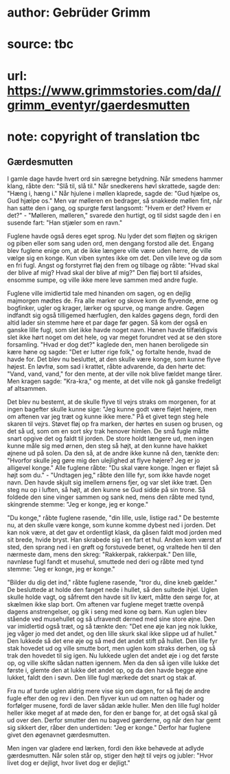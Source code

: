 # author: Gebrüder Grimm
# source: tbc
# url: https://www.grimmstories.com/da//grimm_eventyr/gaerdesmutten
# note: copyright of translation tbc

## Gærdesmutten 

I gamle dage havde hvert ord sin særegne betydning. Når smedens hammer
klang, råbte den: "Slå til, slå til." Når snedkerens høvl skrattede,
sagde den: "Hæng i, hæng i." Når hjulene i møllen klaprede, sagde de:
"Gud hjælpe os, Gud hjælpe os." Men var mølleren en bedrager, så
snakkede møllen fint, når han satte den i gang, og spurgte først
langsomt: "Hvem er det? Hvem er det?" - "Mølleren, mølleren,"
svarede den hurtigt, og til sidst sagde den i en susende fart: "Han
stjæler som en ravn."

Fuglene havde også deres eget sprog. Nu lyder det som fløjten og skrigen
og piben eller som sang uden ord, men dengang forstod alle det. Engang
blev fuglene enige om, at de ikke længere ville være uden herre, de
ville vælge sig en konge. Kun viben syntes ikke om det. Den ville leve
og dø som en fri fugl. Angst og forstyrret fløj den frem og tilbage og
råbte: "Hvad skal der blive af mig? Hvad skal der blive af mig?" Den
fløj bort til afsides, ensomme sumpe, og ville ikke mere leve sammen med
andre fugle.

Fuglene ville imidlertid tale med hinanden om sagen, og en dejlig
majmorgen mødtes de. Fra alle marker og skove kom de flyvende, ørne og
bogfinker, ugler og krager, lærker og spurve, og mange andre. Gøgen
indfandt sig også tilligemed hærfuglen, den kaldes gøgens degn, fordi
den altid lader sin stemme høre et par dage før gøgen. Så kom der også
en ganske lille fugl, som slet ikke havde noget navn. Hønen havde
tilfældigvis slet ikke hørt noget om det hele, og var meget forundret
ved at se den store forsamling. "Hvad er dog det?" kaglede den, men
hanen beroligede sin kære høne og sagde: "Det er lutter rige folk," og
fortalte hende, hvad de havde for. Det blev nu besluttet, at den skulle
være konge, som kunne flyve højest. En løvfrø, som sad i krattet, råbte
advarende, da den hørte det: "Vand, vand, vand," for den mente, at der
ville nok blive fældet mange tårer. Men kragen sagde: "Kra-kra," og
mente, at det ville nok gå ganske fredeligt af altsammen.

Det blev nu bestemt, at de skulle flyve til vejrs straks om morgenen,
for at ingen bagefter skulle kunne sige: "Jeg kunne godt være fløjet
højere, men om aftenen var jeg træt og kunne ikke mere." På et givet
tegn steg hele skaren til vejrs. Støvet fløj op fra marken, der hørtes
en susen og brusen, og det så ud, som om en sort sky trak henover
himlen. De små fugle måtte snart opgive det og faldt til jorden. De
store holdt længere ud, men ingen kunne måle sig med ørnen, den steg så
højt, at den kunne have hakket øjnene ud på solen. Da den så, at de
andre ikke kunne nå den, tænkte den: "Hvorfor skulle jeg gøre mig den
ulejlighed at flyve højere? Jeg er jo alligevel konge." Alle fuglene
råbte: "Du skal være konge. Ingen er fløjet så højt som du." -
"Undtagen jeg," råbte den lille fyr, som ikke havde noget navn. Den
havde skjult sig imellem ørnens fjer, og var slet ikke træt. Den steg nu
op i luften, så højt, at den kunne se Gud sidde på sin trone. Så foldede
den sine vinger sammen og sank ned, mens den råbte med tynd, skingrende
stemme: "Jeg er konge, jeg er konge."

"Du konge," råbte fuglene rasende, "din lille, usle, listige rad."
De bestemte nu, at den skulle være konge, som kunne komme dybest ned i
jorden. Det kan nok være, at det gav et ordentligt klask, da gåsen faldt
mod jorden med sit brede, hvide bryst. Han skrabede sig i en fart et
hul. Anden kom værst af sted, den sprang ned i en grøft og forstuvede
benet, og vraltede hen til den nærmeste dam, mens den skreg:
"Rakkerpak, rakkerpak." Den lille, navnløse fugl fandt et musehul,
smuttede ned deri og råbte med tynd stemme: "Jeg er konge, jeg er
konge."

"Bilder du dig det ind," råbte fuglene rasende, "tror du, dine kneb
gælder." De besluttede at holde den fanget nede i hullet, så den
sultede ihjel. Uglen skulle holde vagt, og såfremt den havde sit liv
kært, måtte den sørge for, at skælmen ikke slap bort. Om aftenen var
fuglene meget trætte ovenpå dagens anstrengelser, og gik i seng med kone
og børn. Kun uglen blev stående ved musehullet og så ufravendt derned
med sine store øjne. Den var imidlertid også træt, og så tænkte den:
"Det ene øje kan jeg nok lukke, jeg våger jo med det andet, og den
lille skurk skal ikke slippe ud af hullet." Den lukkede så det ene øje
og så med det andet stift på hullet. Den lille fyr stak hovedet ud og
ville smutte bort, men uglen kom straks derhen, og så trak den hovedet
til sig igen. Nu lukkede uglen det andet øje i og det første op, og
ville skifte sådan natten igennem. Men da den så igen ville lukke det
første i, glemte den at lukke det andet op, og da den havde begge øjne
lukket, faldt den i søvn. Den lille fugl mærkede det snart og stak af.

Fra nu af turde uglen aldrig mere vise sig om dagen, for så fløj de
andre fugle efter den og rev i den. Den flyver kun ud om natten og hader
og forfølger musene, fordi de laver sådan ækle huller. Men den lille
fugl holder heller ikke meget af at møde den, for den er bange for, at
det også skal gå ud over den. Derfor smutter den nu bagved gærderne, og
når den har gemt sig sikkert der, råber den undertiden: "Jeg er
konge." Derfor har fuglene givet den øgenavnet gærdesmutten.

Men ingen var gladere end lærken, fordi den ikke behøvede at adlyde
gærdesmutten. Når solen står op, stiger den højt til vejrs og jubler:
"Hvor livet dog er dejligt, hvor livet dog er dejligt."
